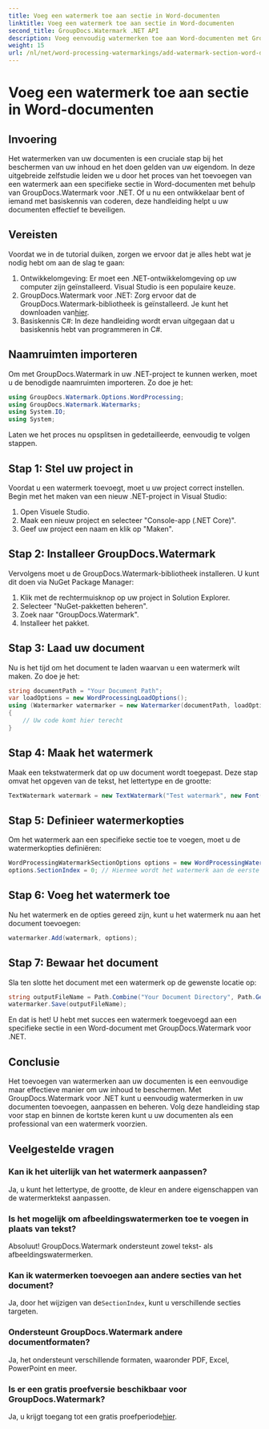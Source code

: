 ```yaml
---
title: Voeg een watermerk toe aan sectie in Word-documenten
linktitle: Voeg een watermerk toe aan sectie in Word-documenten
second_title: GroupDocs.Watermark .NET API
description: Voeg eenvoudig watermerken toe aan Word-documenten met GroupDocs.Watermark voor .NET. Bescherm uw inhoud met deze eenvoudige handleiding.
weight: 15
url: /nl/net/word-processing-watermarkings/add-watermark-section-word-docs/
---
```


# Voeg een watermerk toe aan sectie in Word-documenten

## Invoering
Het watermerken van uw documenten is een cruciale stap bij het beschermen van uw inhoud en het doen gelden van uw eigendom. In deze uitgebreide zelfstudie leiden we u door het proces van het toevoegen van een watermerk aan een specifieke sectie in Word-documenten met behulp van GroupDocs.Watermark voor .NET. Of u nu een ontwikkelaar bent of iemand met basiskennis van coderen, deze handleiding helpt u uw documenten effectief te beveiligen.
## Vereisten
Voordat we in de tutorial duiken, zorgen we ervoor dat je alles hebt wat je nodig hebt om aan de slag te gaan:
1. Ontwikkelomgeving: Er moet een .NET-ontwikkelomgeving op uw computer zijn geïnstalleerd. Visual Studio is een populaire keuze.
2.  GroupDocs.Watermark voor .NET: Zorg ervoor dat de GroupDocs.Watermark-bibliotheek is geïnstalleerd. Je kunt het downloaden van[hier](https://releases.groupdocs.com/Watermark/net/).
3. Basiskennis C#: In deze handleiding wordt ervan uitgegaan dat u basiskennis hebt van programmeren in C#.
## Naamruimten importeren
Om met GroupDocs.Watermark in uw .NET-project te kunnen werken, moet u de benodigde naamruimten importeren. Zo doe je het:
```csharp
using GroupDocs.Watermark.Options.WordProcessing;
using GroupDocs.Watermark.Watermarks;
using System.IO;
using System;
```
Laten we het proces nu opsplitsen in gedetailleerde, eenvoudig te volgen stappen.
## Stap 1: Stel uw project in
Voordat u een watermerk toevoegt, moet u uw project correct instellen. Begin met het maken van een nieuw .NET-project in Visual Studio:
1. Open Visuele Studio.
2. Maak een nieuw project en selecteer "Console-app (.NET Core)".
3. Geef uw project een naam en klik op "Maken".
## Stap 2: Installeer GroupDocs.Watermark
Vervolgens moet u de GroupDocs.Watermark-bibliotheek installeren. U kunt dit doen via NuGet Package Manager:
1. Klik met de rechtermuisknop op uw project in Solution Explorer.
2. Selecteer "NuGet-pakketten beheren".
3. Zoek naar "GroupDocs.Watermark".
4. Installeer het pakket.
## Stap 3: Laad uw document
Nu is het tijd om het document te laden waarvan u een watermerk wilt maken. Zo doe je het:
```csharp
string documentPath = "Your Document Path";
var loadOptions = new WordProcessingLoadOptions();
using (Watermarker watermarker = new Watermarker(documentPath, loadOptions))
{
    // Uw code komt hier terecht
}
```
## Stap 4: Maak het watermerk
Maak een tekstwatermerk dat op uw document wordt toegepast. Deze stap omvat het opgeven van de tekst, het lettertype en de grootte:
```csharp
TextWatermark watermark = new TextWatermark("Test watermark", new Font("Arial", 19));
```
## Stap 5: Definieer watermerkopties
Om het watermerk aan een specifieke sectie toe te voegen, moet u de watermerkopties definiëren:
```csharp
WordProcessingWatermarkSectionOptions options = new WordProcessingWatermarkSectionOptions();
options.SectionIndex = 0; // Hiermee wordt het watermerk aan de eerste sectie toegevoegd
```
## Stap 6: Voeg het watermerk toe
Nu het watermerk en de opties gereed zijn, kunt u het watermerk nu aan het document toevoegen:
```csharp
watermarker.Add(watermark, options);
```
## Stap 7: Bewaar het document
Sla ten slotte het document met een watermerk op de gewenste locatie op:
```csharp
string outputFileName = Path.Combine("Your Document Directory", Path.GetFileName(documentPath));
watermarker.Save(outputFileName);
```
En dat is het! U hebt met succes een watermerk toegevoegd aan een specifieke sectie in een Word-document met GroupDocs.Watermark voor .NET.
## Conclusie
Het toevoegen van watermerken aan uw documenten is een eenvoudige maar effectieve manier om uw inhoud te beschermen. Met GroupDocs.Watermark voor .NET kunt u eenvoudig watermerken in uw documenten toevoegen, aanpassen en beheren. Volg deze handleiding stap voor stap en binnen de kortste keren kunt u uw documenten als een professional van een watermerk voorzien.
## Veelgestelde vragen
### Kan ik het uiterlijk van het watermerk aanpassen?
Ja, u kunt het lettertype, de grootte, de kleur en andere eigenschappen van de watermerktekst aanpassen.
### Is het mogelijk om afbeeldingswatermerken toe te voegen in plaats van tekst?
Absoluut! GroupDocs.Watermark ondersteunt zowel tekst- als afbeeldingswatermerken.
### Kan ik watermerken toevoegen aan andere secties van het document?
 Ja, door het wijzigen van de`SectionIndex`, kunt u verschillende secties targeten.
### Ondersteunt GroupDocs.Watermark andere documentformaten?
Ja, het ondersteunt verschillende formaten, waaronder PDF, Excel, PowerPoint en meer.
### Is er een gratis proefversie beschikbaar voor GroupDocs.Watermark?
 Ja, u krijgt toegang tot een gratis proefperiode[hier](https://releases.groupdocs.com/).